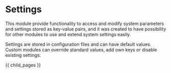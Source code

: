# Settings #

This module provide functionality to access and modify system parameters and settings 
stored as key-value pairs, 
and it was created to have possibility for other modules to use and extend system settings easily.

Settings are stored in configuration files and can have default values. 
Custom modules can override standard values, add own keys or disable existing settings.

{{ child_pages }}